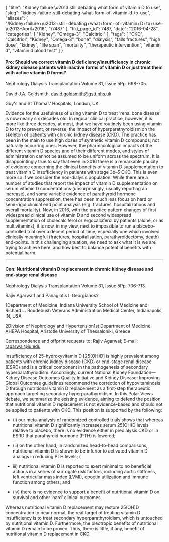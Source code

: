 {
    "title": "Kidney failure \u2013 still debating what form of vitamin D to use",
    "slug": "kidney-failure-still-debating-what-form-of-vitamin-d-to-use",
    "aliases": [
        "/Kidney+failure+\u2013+still+debating+what+form+of+vitamin+D+to+use+\u2013+April+2016",
        "/7487"
    ],
    "tiki_page_id": 7487,
    "date": "2016-04-28",
    "categories": [
        "Kidney",
        "Omega-3",
        "Calcitriol"
    ],
    "tags": [
        "CKD",
        "Calcitriol",
        "Kidney",
        "Omega-3",
        "bone",
        "dialysis",
        "falls fractures",
        "high dose",
        "kidney",
        "life span",
        "mortality",
        "therapeutic intervention",
        "vitamin d",
        "vitamin d blood test"
    ]
}


#### Pro: Should we correct vitamin D deficiency/insufficiency in chronic kidney disease patients with inactive forms of vitamin D or just treat them with active vitamin D forms?

Nephrology Dialysis Transplantation Volume 31, Issue 5Pp. 698-705.

David J.A. Goldsmith, david.goldsmith@gstt.nhs.uk

Guy's and St Thomas’ Hospitals, London, UK

Evidence for the usefulness of using vitamin D to treat ‘renal bone disease’ is now nearly six decades old. In regular clinical practice, however, it is more like three decades, at most, that we have routinely been using vitamin D to try to prevent, or reverse, the impact of hyperparathyroidism on the skeleton of patients with chronic kidney disease (CKD). The practice has been in the main to use high doses of synthetic vitamin D compounds, not naturally occurring ones. However, the pharmacological impacts of the different vitamin D species and of their different modes, and styles of administration cannot be assumed to be uniform across the spectrum. It is disappointingly true to say that even in 2016 there is a remarkable paucity of evidence concerning the clinical benefits of vitamin D supplementation to treat vitamin D insufficiency in patients with stage 3b–5 CKD. This is even more so if we consider the non-dialysis population. While there are a number of studies that report the impact of vitamin D supplementation on serum vitamin D concentrations (unsurprisingly, usually reporting an increase), and some variable evidence of parathyroid hormone concentration suppression, there has been much less focus on hard or semi-rigid clinical end point analysis (e.g. fractures, hospitalizations and overall mortality). Now, in 2016, with the practice pattern changes of first widespread clinical use of vitamin D and second widespread supplementation of cholecalciferol or ergocalciferol by patients (alone, or as multivitamins), it is now, in my view, next to impossible to run a placebo-controlled trial over a decent period of time, especially one which involved clinically meaningful (fractures, hospitalisation, parathyroidectomy, death) end-points. In this challenging situation, we need to ask what it is we are trying to achieve here, and how best to balance potential benefits with potential harm.

---

#### Con: Nutritional vitamin D replacement in chronic kidney disease and end-stage renal disease

Nephrology Dialysis Transplantation Volume 31, Issue 5Pp. 706-713.

Rajiv Agarwal1 and Panagiotis I. Georgianos2

1Department of Medicine, Indiana University School of Medicine and Richard L. Roudebush Veterans Administration Medical Center, Indianapolis, IN, USA

2Division of Nephrology and Hypertension1st Department of Medicine, AHEPA Hospital, Aristotle University of Thessaloniki, Greece

Correspondence and offprint requests to: Rajiv Agarwal; E-mail: ragarwal@iu.edu

Insufficiency of 25-hydroxyvitamin D <span>[25(OH)D]</span> is highly prevalent among patients with chronic kidney disease (CKD) or end-stage renal disease (ESRD) and is a critical component in the pathogenesis of secondary hyperparathyroidism. Accordingly, current National Kidney Foundation—Kidney Disease Outcomes Quality Initiative and Kidney Disease: Improving Global Outcomes guidelines recommend the correction of hypovitaminosis D through nutritional vitamin D replacement as a first-step therapeutic approach targeting secondary hyperparathyroidism. In this Polar Views debate, we summarize the existing evidence, aiming to defend the position that nutritional vitamin D replacement is not evidence-based and should not be applied to patients with CKD. This position is supported by the following: 

* (i) our meta-analysis of randomized controlled trials shows that whereas nutritional vitamin D significantly increases serum 25(OH)D levels relative to placebo, there is no evidence either in predialysis CKD or in ESRD that parathyroid hormone (PTH) is lowered; 

* (ii) on the other hand, in randomized head-to-head comparisons, nutritional vitamin D is shown to be inferior to activated vitamin D analogs in reducing PTH levels; (

* iii) nutritional vitamin D is reported to exert minimal to no beneficial actions in a series of surrogate risk factors, including aortic stiffness, left ventricular mass index (LVMI), epoetin utilization and immune function among others; and 

* (iv) there is no evidence to support a benefit of nutritional vitamin D on survival and other ‘hard’ clinical outcomes. 

Whereas nutritional vitamin D replacement may restore 25(OH)D concentration to near normal, the real target of treating vitamin D insufficiency is to treat secondary hyperparathyroidism, which is untouched by nutritional vitamin D. Furthermore, the pleotropic benefits of nutritional vitamin D remain to be proven. Thus, there is little, if any, benefit of nutritional vitamin D replacement in CKD.